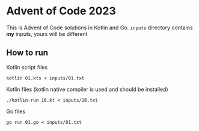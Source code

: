 # Advent of Code 2023
This is Advent of Code solutions in Kotlin and Go. ```inputs``` directory contains **my** inputs, yours will be different
## How to run
          
Kotlin script files

```kotlin 01.kts < inputs/01.txt```

Kotlin files (kotlin native compiler is used and should be installed)

```./kotlin-run 16.kt < inputs/16.txt```

Go files

```go run 01.go < inputs/01.txt```
